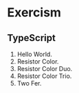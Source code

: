 # Exercism

## TypeScript

1. Hello World.
2. Resistor Color.
3. Resistor Color Duo.
4. Resistor Color Trio.
5. Two Fer.
